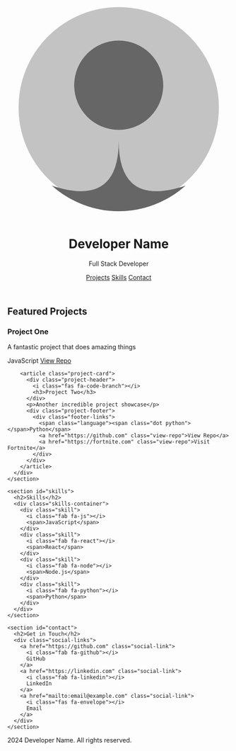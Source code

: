 <html lang="en">
<head>
  <meta charset="UTF-8">
  <meta name="viewport" content="width=device-width, initial-scale=1.0">
  <title>GitHub Portfolio</title>
  <link rel="stylesheet" href="style.css">
  <script src="https://kit.fontawesome.com/3dd4d3e5d9.js" crossorigin="anonymous"></script>
</head>
<body>
  <header>
    <div class="profile">
      <svg class="avatar" viewBox="0 0 100 100">
        <circle cx="50" cy="50" r="45" fill="#c3c3c3"/>
        <circle cx="50" cy="40" r="20" fill="#666"/>
        <path d="M50 65 Q50 95 80 85 A45 45 0 0 1 20 85 Q50 95 50 65" fill="#666"/>
      </svg>
      <h1>Developer Name</h1>
      <p>Full Stack Developer</p>
    </div>
    <nav>
      <a href="#projects">Projects</a>
      <a href="#skills">Skills</a>
      <a href="#contact">Contact</a>
    </nav>
  </header>

  <main>
    <section id="projects">
      <h2>Featured Projects</h2>
      <div class="project-grid">
        <article class="project-card">
          <div class="project-header">
            <i class="fas fa-code-branch"></i>
            <h3>Project One</h3>
          </div>
          <p>A fantastic project that does amazing things</p>
          <div class="project-footer">
            <span class="language"><span class="dot js"></span>JavaScript</span>
            <a href="https://github.com" class="view-repo">View Repo</a>
          </div>
        </article>

        <article class="project-card">
          <div class="project-header">
            <i class="fas fa-code-branch"></i>
            <h3>Project Two</h3>
          </div>
          <p>Another incredible project showcase</p>
          <div class="project-footer">
            <div class="footer-links">
              <span class="language"><span class="dot python"></span>Python</span>
              <a href="https://github.com" class="view-repo">View Repo</a>
              <a href="https://fortnite.com" class="view-repo">Visit Fortnite</a>
            </div>
          </div>
        </article>
      </div>
    </section>

    <section id="skills">
      <h2>Skills</h2>
      <div class="skills-container">
        <div class="skill">
          <i class="fab fa-js"></i>
          <span>JavaScript</span>
        </div>
        <div class="skill">
          <i class="fab fa-react"></i>
          <span>React</span>
        </div>
        <div class="skill">
          <i class="fab fa-node"></i>
          <span>Node.js</span>
        </div>
        <div class="skill">
          <i class="fab fa-python"></i>
          <span>Python</span>
        </div>
      </div>
    </section>

    <section id="contact">
      <h2>Get in Touch</h2>
      <div class="social-links">
        <a href="https://github.com" class="social-link">
          <i class="fab fa-github"></i>
          GitHub
        </a>
        <a href="https://linkedin.com" class="social-link">
          <i class="fab fa-linkedin"></i>
          LinkedIn
        </a>
        <a href="mailto:email@example.com" class="social-link">
          <i class="fas fa-envelope"></i>
          Email
        </a>
      </div>
    </section>
  </main>

  <footer>
    <p> 2024 Developer Name. All rights reserved.</p>
  </footer>

  <script src="script.js"></script>
</body>
</html
